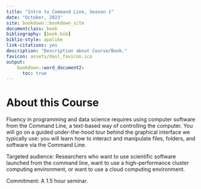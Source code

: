 ```yaml
---
title: "Intro to Command Line, Season 1"
date: "October, 2023"
site: bookdown::bookdown_site
documentclass: book
bibliography: [book.bib]
biblio-style: apalike
link-citations: yes
description: "Description about Course/Book."
favicon: assets/dasl_favicon.ico
output:
    bookdown::word_document2:
      toc: true
---
```


# About this Course

Fluency in programming and data science requires using computer software from the Command Line, a text-based way of controlling the computer. You will go on a guided under-the-hood tour behind the graphical interface we typically use: you will learn how to interact and manipulate files, folders, and software via the Command Line.

Targeted audience: Researchers who want to use scientific software launched from the command line, want to use a high-performance cluster computing environment, or want to use a cloud computing environment.

Commitment: A 1.5 hour seminar.



